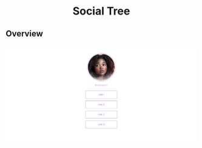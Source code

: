 <h1 align="center">Social Tree</h1>

## Overview

![screenshot](./github/Captura-%20Social%20Tree.png)